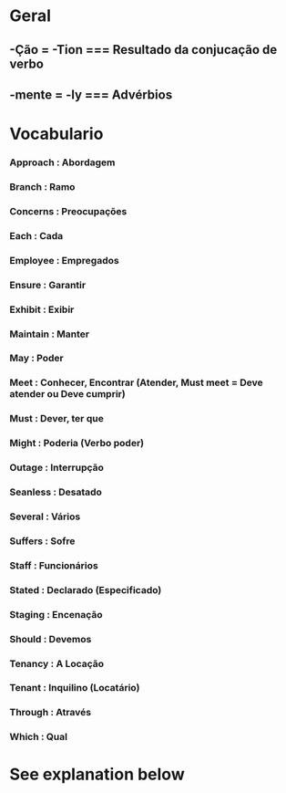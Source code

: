 # Geral

## -Ção = -Tion === Resultado da conjucação de verbo

## -mente = -ly === Advérbios

# Vocabulario

### Approach : Abordagem

### Branch : Ramo

### Concerns : Preocupações

### Each : Cada

### Employee : Empregados

### Ensure : Garantir

### Exhibit : Exibir

### Maintain : Manter

### May : Poder

### Meet : Conhecer, Encontrar (Atender, Must meet = Deve atender ou Deve cumprir)

### Must : Dever, ter que

### Might : Poderia (Verbo poder)

### Outage : Interrupção

### Seanless : Desatado

### Several : Vários

### Suffers : Sofre

### Staff : Funcionários

### Stated : Declarado (Especificado)

### Staging : Encenação

### Should : Devemos

### Tenancy : A Locação

### Tenant : Inquilino (Locatário)

### Through : Através

### Which : Qual

# See explanation below